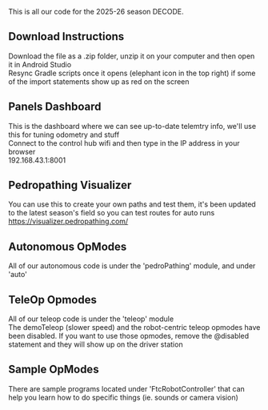 This is all our code for the 2025-26 season DECODE.

## Download Instructions
Download the file as a .zip folder, unzip it on your computer and then open it in Android Studio <br>
Resync Gradle scripts once it opens (elephant icon in the top right) if some of the import statements show up as red on the screen <br>

## Panels Dashboard
This is the dashboard where we can see up-to-date telemtry info, we'll use this for tuning odometry and stuff <br>
Connect to the control hub wifi and then type in the IP address in your browser <br>
192.168.43.1:8001 <br> 

## Pedropathing Visualizer
You can use this to create your own paths and test them, it's been updated to the latest season's field so you can test routes for auto runs <br>
https://visualizer.pedropathing.com/ <br>

## Autonomous OpModes
All of our autonomous code is under the 'pedroPathing' module, and under 'auto'

## TeleOp Opmodes
All of our teleop code is under the 'teleop' module<br>
The demoTeleop (slower speed) and the robot-centric teleop opmodes have been disabled. If you want to use those opmodes, remove the @disabled statement and they will show up on the driver station<br>


## Sample OpModes
There are sample programs located under 'FtcRobotController' that can help you learn how to do specific things (ie. sounds or camera vision)
